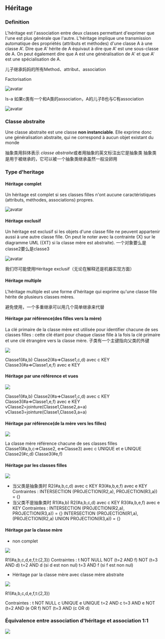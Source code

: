 ## Héritage

### Definition
L'héritage est l'association entre deux classes permettant d'exprimer que l'une est plus générale que l'autre. L'héritage implique une transmission automatique des propriétés (attributs et méthodes) d'une classe A à une classe A'.
Dire que A' hérite de A équivaut à dire que A' est une sous-classe de A. On peut également dire que A est une généralisation de A' et que A' est une spécialisation de A.

儿子继承妈妈的所有Method、attribut、association

Factorisation

![avatar](https://nf18.ens.utc.fr/cours/05Cmod2-heritage_web/res/heritageFact.png)

Is-a
如果c类有一个和A类的association，A的儿子B也与C有association

![avatar](https://nf18.ens.utc.fr/cours/05Cmod2-heritage_web/res/heritageIsa.png)

### Classe abstraite
Une classe abstraite est une classe <strong>non instanciable</strong>. Elle exprime donc une généralisation abstraite, qui ne correspond à aucun objet existant du monde

抽象类用斜体表示 <em>classe abstraite</em>或者用抽象的英文标注出它是抽象类
抽象类是用于被继承的，它可以被一个抽象类继承虽然一般没卵用
### Type d'heritage

#### Héritage complet
Un héritage est complet si ses classes filles n'ont aucune caractéristiques (attributs, méthodes, associations) propres.

![avatar](https://nf18.ens.utc.fr/cours/05Cmod2-heritage_web/res/14h_c0.png)

#### Héritage exclusif
Un héritage est exclusif si les objets d'une classe fille ne peuvent appartenir aussi à une autre classe fille. On peut le noter avec la contrainte {X} sur le diagramme UML ({XT} si la classe mère est abstraite).
一个对象要么是classe2要么是classe3

![avatar](https://nf18.ens.utc.fr/cours/05Cmod2-heritage_web/res/14h_x0.png)

我们尽可能使用Héritage exclusif（无论在解释还是机器实现方面）

#### Héritage multiple
L'héritage multiple est une forme d'héritage qui exprime qu'une classe fille hérite de plusieurs classes mères.

避免使用，一个多重继承可以用几个简单继承来代替

#### Héritage par référence(des filles vers la mère)
La clé primaire de la classe mère est utilisée pour identifier chacune de ses classes filles : cette clé étant pour chaque classe fille à la fois la clé primaire et une clé étrangère vers la classe mère.
子类有一个主键指向父类的外键

![](https://nf18.ens.utc.fr/cours/12Cmod3-contraintes_web/res/14h0.png)

Classe1(#a,b)
Classe2(#a=>Classe1,c,d) avec c KEY
Classe3(#a=>Classe1,e,f) avec e KEY

#### Héritage par une référence et vues

![](https://nf18.ens.utc.fr/cours/12Cmod3-contraintes_web/res/14h0.png)

Classe1(#a,b)
Classe2(#a=>Classe1,c,d) avec c KEY
Classe3(#a=>Classe1,e,f) avec e KEY
vClasse2=jointure(Classe1,Classe2,a=a)
vClasse3=jointure(Classe1,Classe3,a=a)

#### Héritage par référence(de la mère vers les filles)

![](https://nf18.ens.utc.fr/cours/12Cmod3-contraintes_web/res/14h0.png)

La classe mère référence chacune de ses classes filles
Classe1(#a,b,c=>Classe2, e=>Classe3) avec c UNIQUE et e UNIQUE
Classe2(#c,d)
Classe3(#e,f)

#### Héritage par les classes filles

![](https://nf18.ens.utc.fr/cours/12Cmod3-contraintes_web/res/14h_a0.png)

* 当父类是抽象类时
R2(#a,b,c,d) avec c KEY
R3(#a,b,e,f) avec e KEY
Contraintes : INTERSECTION (PROJECTION(R2,a), PROJECTION(R3,a)) = {}
* 当父类不是抽象类时
R1(#a,b)
R2(#a,b,c,d) avec c KEY
R3(#a,b,e,f) avec e KEY
Contraintes :
INTERSECTION (PROJECTION(R2,a), PROJECTION(R3,a)) = {}
INTERSECTION (PROJECTION(R1,a), (PROJECTION(R2,a) UNION PROJECTION(R3,a)) = {}

#### Héritage par la classe mère
* non complet

![](https://nf18.ens.utc.fr/cours/12Cmod3-contraintes_web/res/14h_apc.png)

R1(#a,b,c,d,e,f,t:{2,3})
Contraintes :
t NOT NULL
NOT (t=2 AND f)
NOT (t=3 AND d)
t=2 AND d (si d est non nul)
t=3 AND f (si f est non nul)

* Héritage par la classe mère avec classe mère abstraite

![](https://nf18.ens.utc.fr/cours/12Cmod3-contraintes_web/res/14h_a0.png)

R1(#a,b,c,d,e,f,t:{2,3})

Contraintes :
t NOT NULL
c UNIQUE
e UNIQUE
t=2 AND c
t=3 AND e
NOT (t=2 AND (e OR f)
NOT (t=3 AND (c OR d)


### Équivalence entre association d'héritage et association 1:1

![](https://nf18.ens.utc.fr/cours/05Cmod2-heritage_web/res/heritage-cardinalites.png)

